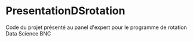 # PresentationDSrotation
Code du projet présenté au panel d'expert pour le programme de rotation Data Science BNC
